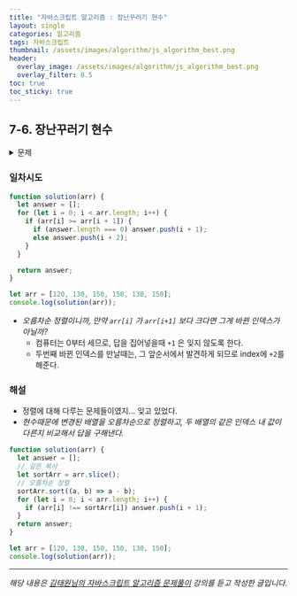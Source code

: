 ```yaml
---
title: "자바스크립트 알고리즘 : 장난꾸러기 현수"
layout: single
categories: 알고리즘
tags: 자바스크립트
thumbnail: /assets/images/algorithm/js_algorithm_best.png
header:
  overlay_image: /assets/images/algorithm/js_algorithm_best.png
  overlay_filter: 0.5
toc: true
toc_sticky: true
---
```


## 7-6. 장난꾸러기 현수

<details>
<summary>문제</summary>
<div markdown="1">

<br>

새 학기가 시작되었습니다. 현수는 새 짝꿍을 만나 너무 신이 났습니다.
현수네 반에는 N명의 학생들이 있습니다.
선생님은 반 학생들에게 반 번호를 정해 주기 위해 운동장에 반 학생들을 키가 가장 작은 학
생부터 일렬로 키순으로 세웠습니다. 제일 앞에 가장 작은 학생부터 반 번호를 1번부터 N번까
지 부여합니다. 현수는 짝꿍보다 키가 큽니다. 그런데 현수가 앞 번호를 받고 싶어 짝꿍과 자
리를 바꿨습니다. 선생님은 이 사실을 모르고 학생들에게 서있는 순서대로 번호를 부여했습니
다.
현수와 짝꿍이 자리를 바꾼 반 학생들의 일렬로 서있는 키 정보가 주어질 때 현수가 받은 번
호와 현수 짝꿍이 받은 번호를 차례로 출력하는 프로그램을 작성하세요.

_입력설명_

- 첫 번째 줄에 자연수 N(5<=N<=100)이 주어진다.
- 두 번째 줄에 제일 앞에부터 일렬로 서있는 학생들의 키가 주어진다.
- 키(높이) 값 H는 (120<=H<=180)의 자연수 입니다.

_출력설명_

- 첫 번째 줄에 현수의 반 번호와 짝꿍의 반 번호를 차례로 출력합니다.

_입력예제_

- 9
- 120 125 152 130 135 135 143 127 160

_출력예제_

- 3 8

</div>
</details>

### 일차시도

```jsx
function solution(arr) {
  let answer = [];
  for (let i = 0; i < arr.length; i++) {
    if (arr[i] >= arr[i + 1]) {
      if (answer.length === 0) answer.push(i + 1);
      else answer.push(i + 2);
    }
  }

  return answer;
}

let arr = [120, 130, 150, 150, 130, 150];
console.log(solution(arr));
```

- _오름차순 정렬이니까, 만약 `arr[i]` 가 `arr[i+1]` 보다 크다면 그게 바뀐 인덱스가 아닐까?_
  - 컴퓨터는 0부터 세므로, 답을 집어넣을때 `+1` 은 잊지 않도록 한다.
  - 두번째 바뀐 인덱스를 만날때는, 그 앞순서에서 발견하게 되므로 index에 `+2`를 해준다.

### 해설

- 정렬에 대해 다루는 문제들이였지... 잊고 있었다.
- _현수때문에 변경된 배열을 오름차순으로 정렬하고, 두 배열의 같은 인덱스 내 값이 다른지 비교해서 답을 구해낸다._

```jsx
function solution(arr) {
  let answer = [];
  // 깊은 복사
  let sortArr = arr.slice();
  // 오름차순 정렬
  sortArr.sort((a, b) => a - b);
  for (let i = 0; i < arr.length; i++) {
    if (arr[i] !== sortArr[i]) answer.push(i + 1);
  }
  return answer;
}

let arr = [120, 130, 150, 150, 130, 150];
console.log(solution(arr));
```

---

_해당 내용은 [김태원님의 자바스크립트 알고리즘 문제풀이](https://www.inflearn.com/course/%EC%9E%90%EB%B0%94%EC%8A%A4%ED%81%AC%EB%A6%BD%ED%8A%B8-%EC%95%8C%EA%B3%A0%EB%A6%AC%EC%A6%98-%EB%AC%B8%EC%A0%9C%ED%92%80%EC%9D%B4/dashboard) 강의를 듣고 작성한 글입니다._
